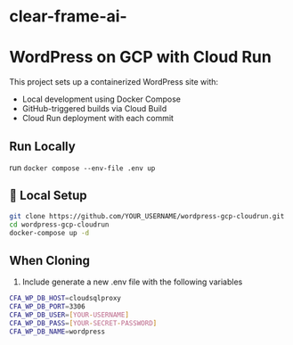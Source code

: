 # clear-frame-ai-

# WordPress on GCP with Cloud Run

This project sets up a containerized WordPress site with:

- Local development using Docker Compose
- GitHub-triggered builds via Cloud Build
- Cloud Run deployment with each commit

## Run Locally
run `docker compose --env-file .env up`

## 🧰 Local Setup

```bash
git clone https://github.com/YOUR_USERNAME/wordpress-gcp-cloudrun.git
cd wordpress-gcp-cloudrun
docker-compose up -d
```

## When Cloning
1. Include generate a new .env file with the following variables
```bash
CFA_WP_DB_HOST=cloudsqlproxy
CFA_WP_DB_PORT=3306
CFA_WP_DB_USER=[YOUR-USERNAME]
CFA_WP_DB_PASS=[YOUR-SECRET-PASSWORD]
CFA_WP_DB_NAME=wordpress
```

